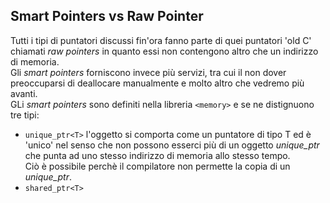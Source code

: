 ## Smart Pointers vs Raw Pointer  

Tutti i tipi di puntatori discussi fin'ora fanno parte di quei puntatori 'old C' chiamati *raw pointers* in quanto essi non contengono altro che un indirizzo di memoria.  
Gli *smart pointers* forniscono invece più servizi, tra cui il non dover preoccuparsi di deallocare manualmente e molto altro che vedremo più avanti.  
GLi *smart pointers* sono definiti nella libreria `<memory>` e se ne distignuono tre tipi:  
- `unique_ptr<T>` l'oggetto si comporta come un puntatore di tipo T ed è 'unico' nel senso che non possono esserci più di un oggetto *unique_ptr* che punta ad uno stesso indirizzo di memoria allo stesso tempo.  
Ciò è possibile perchè il compilatore non permette la copia di un *unique_ptr*.  
- `shared_ptr<T>` 